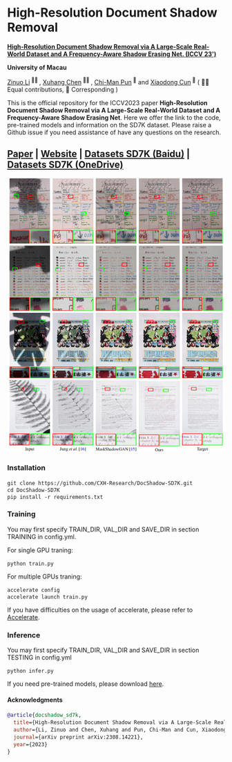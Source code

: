 # High-Resolution Document Shadow Removal

<b><a href='https://arxiv.org/abs/2308.14221'>High-Resolution Document Shadow Removal via A Large-Scale Real-World Dataset and A Frequency-Aware Shadow Erasing Net. (ICCV 23')</a> </b>

<b>University of Macau</b>

<div>
<span class="author-block">
  <a href='https://zinuoli.github.io/'>Zinuo Li</a><sup> 👨‍💻‍ </sup>
</span>,
  <span class="author-block">
    <a href='https://cxh.netlify.app/'> Xuhang Chen</a><sup> 👨‍💻‍ </sup>
  </span>,
  <span class="author-block">
    <a href="https://www.cis.um.edu.mo/~cmpun/" target="_blank">Chi-Man Pun</a><sup> 📮</sup>
  </span> and
  <span class="author-block">
  <a href="http://vinthony.github.io/" target="_blank">Xiaodong Cun</a><sup> 📮</sup>
</span>
  ( 👨‍💻‍ Equal contributions, 📮 Corresponding )
  </div>


<p>This is the official repository for the ICCV2023 paper <b>High-Resolution Document Shadow Removal via A Large-Scale Real-World Dataset and A Frequency-Aware Shadow Erasing Net</b>. Here we offer the link to the code, pre-trained models and information on the SD7K dataset. Please raise a Github issue if you need assistance of have any questions on the research. 
</p>

[Paper](https://arxiv.org/abs/2308.14221) | [Website](https://cxh-research.github.io/DocShadow-SD7K/) | [Datasets SD7K (Baidu)](https://pan.baidu.com/s/1PgJ3cPR3OYO7gwF1o0DgDg?pwd=72aq) | [Datasets SD7K (OneDrive)](https://uofmacau-my.sharepoint.com/:f:/g/personal/yc17491_umac_mo/Egvya1y-c2pDneH-prp8NJABl67potyJ-y0mlLpuKNlBrw?e=FkeJsz)
---
<img src="./teaser/high.png"/>

### Installation
```
git clone https://github.com/CXH-Research/DocShadow-SD7K.git
cd DocShadow-SD7K
pip install -r requirements.txt
```

### Training
You may first specify TRAIN_DIR, VAL_DIR and SAVE_DIR in section TRAINING in config.yml.

For single GPU traning:
```
python train.py
```
For multiple GPUs traning:
```
accelerate config
accelerate launch train.py
```
If you have difficulties on the usage of accelerate, please refer to <a href="https://github.com/huggingface/accelerate">Accelerate</a>.

### Inference
You may first specify TRAIN_DIR, VAL_DIR and SAVE_DIR in section TESTING in config.yml
```
python infer.py
```
If you need pre-trained models, please download <a href="https://pan.baidu.com/share/init?surl=bT5lZ5RXW7WrrzQuGpZGnw$pwd=sd7k">here</a>.

#### Acknowledgments

```bib
@article{docshadow_sd7k,
  title={High-Resolution Document Shadow Removal via A Large-Scale Real-World Dataset and A Frequency-Aware Shadow Erasing Net},
  author={Li, Zinuo and Chen, Xuhang and Pun, Chi-Man and Cun, Xiaodong},
  journal={arXiv preprint arXiv:2308.14221},
  year={2023}
}
```


